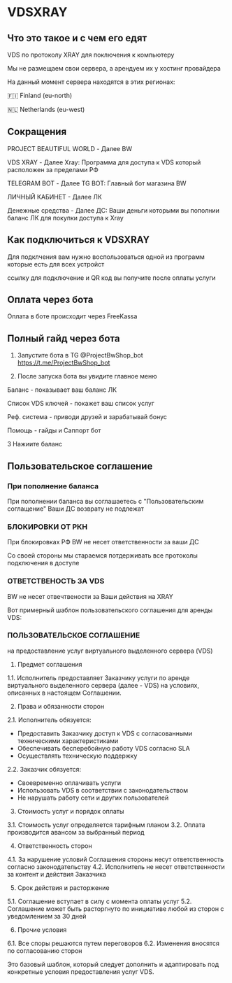 # VDSXRAY
## Что это такое и с чем его едят

VDS по протоколу XRAY для поключения к компьютеру

Мы не размещаем свои сервера, а арендуем их у
хостинг провайдера 

На данный момент сервера находятся в этих регионах:

🇫🇮 Finland (eu-north)

🇳🇱 Netherlands (eu-west)



## Сокращения

PROJECT BEAUTIFUL WORLD - Далее BW

VDS XRAY - Далее Xray: Программа для доступа 
к VDS который расположен за пределами РФ

TELEGRAM BOT - Далее TG BOT: Главный бот магазина BW

ЛИЧНЫЙ КАБИНЕТ - Далее ЛК

Денежные средства - Далее ДС: Ваши деньги которыми
вы пополнии баланс ЛК для покупки доступа к Xray


## Как подключиться к VDSXRAY

Для подклчения вам нужно воспользоваться одной из
программ которые есть для всех устройст

ссылку для подключение и QR код вы получите после 
оплаты услуги

## Оплата через бота

Оплата в боте происходит через FreeKassa

## Полный гайд через бота

1. Запустите бота в TG @ProjectBwShop_bot
https://t.me/ProjectBwShop_bot

2. После запуска бота вы увидите главное меню

Баланс - показывает ваш баланс ЛК

Список VDS ключей - покажет ваш список услуг

Реф. система - приводи друзей и зарабатывай бонус 

Помощь - гайды и Саппорт бот

3 Нажиите баланс


## Пользовательское соглашение 

### При пополнение баланса 

При пополнении баланса вы соглашаетесь с "Пользовательским соглащение"
Ваши ДС возврату не подлежат

### БЛОКИРОВКИ ОТ РКН

При блокировках РФ BW не несет ответственности
за ваши ДС

Со своей стороны мы стараемся потдерживать все 
протоколы подключения в доступе

### ОТВЕТСТВЕНОСТЬ ЗА VDS

BW не несет отвечтвености за Ваши действия на XRAY

Вот примерный шаблон пользовательского соглашения для аренды VDS:

### ПОЛЬЗОВАТЕЛЬСКОЕ СОГЛАШЕНИЕ
на предоставление услуг виртуального выделенного сервера (VDS)

1. Предмет соглашения

1.1. Исполнитель предоставляет Заказчику услуги по аренде виртуального выделенного сервера (далее - VDS) на условиях, описанных в настоящем Соглашении.

2. Права и обязанности сторон

2.1. Исполнитель обязуется:
- Предоставить Заказчику доступ к VDS с согласованными техническими характеристиками
- Обеспечивать бесперебойную работу VDS согласно SLA
- Осуществлять техническую поддержку

2.2. Заказчик обязуется:
- Своевременно оплачивать услуги
- Использовать VDS в соответствии с законодательством
- Не нарушать работу сети и других пользователей

3. Стоимость услуг и порядок оплаты

3.1. Стоимость услуг определяется тарифным планом
3.2. Оплата производится авансом за выбранный период

4. Ответственность сторон

4.1. За нарушение условий Соглашения стороны несут ответственность согласно законодательству
4.2. Исполнитель не несет ответственности за контент и действия Заказчика

5. Срок действия и расторжение

5.1. Соглашение вступает в силу с момента оплаты услуг
5.2. Соглашение может быть расторгнуто по инициативе любой из сторон с уведомлением за 30 дней

6. Прочие условия

6.1. Все споры решаются путем переговоров
6.2. Изменения вносятся по согласованию сторон

Это базовый шаблон, который следует дополнить и адаптировать под конкретные условия предоставления услуг VDS.